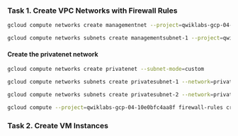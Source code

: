 ### **Task 1. Create VPC Networks with Firewall Rules**

```bash
gcloud compute networks create managementnet --project=qwiklabs-gcp-04-10e0bfc4aa8f --subnet-mode=custom --mtu=1460 --bgp-routing-mode=regional --bgp-best-path-selection-mode=legacy
```
```bash
gcloud compute networks subnets create managementsubnet-1 --project=qwiklabs-gcp-04-10e0bfc4aa8f --description=subred --range=10.130.0.0/20 --stack-type=IPV4_ONLY --network=managementnet --region=us-west1
```
#### Create the privatenet network 

```bash
gcloud compute networks create privatenet --subnet-mode=custom

gcloud compute networks subnets create privatesubnet-1 --network=privatenet --region=us-west1 --range=172.16.0.0/24

gcloud compute networks subnets create privatesubnet-2 --network=privatenet --region=europe-west1 --range=172.20.0.0/20

gcloud compute --project=qwiklabs-gcp-04-10e0bfc4aa8f firewall-rules create managementnet-allow-icmp-ssh-rdp --direction=INGRESS --priority=1000 --network=managementnet --action=ALLOW --rules=tcp:22,tcp:3389 --source-ranges=0.0.0.0/0

```


### **Task 2. Create VM Instances**
